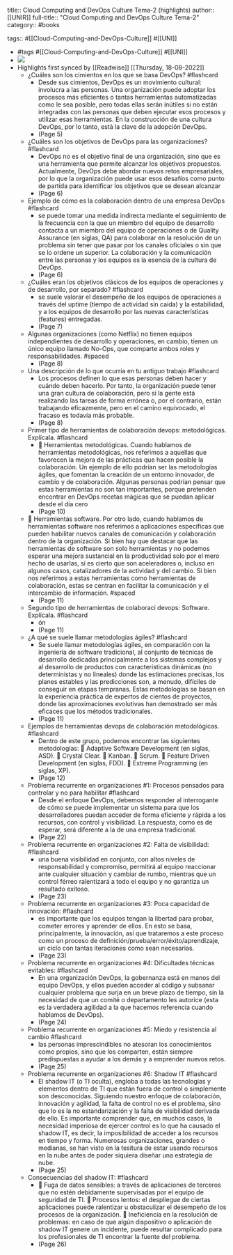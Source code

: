 title:: Cloud Computing and DevOps Culture Tema-2 (highlights)
author:: [[UNIR]]
full-title:: "Cloud Computing and DevOps Culture Tema-2"
category:: #books

tags:: #[[Cloud-Computing-and-DevOps-Culture]] #[[UNI]]

- #tags #[[Cloud-Computing-and-DevOps-Culture]] #[[UNI]]
- ![](https://readwise-assets.s3.amazonaws.com/media/uploaded_book_covers/profile_22942/81a819f0-6da9-4f57-9a43-ac0c8e5c7f1c.jpg)
- Highlights first synced by [[Readwise]] [[Thursday, 18-08-2022]]
	- ¿Cuáles son los cimientos en los que se basa DevOps? #flashcard
		- Desde sus cimientos, DevOps es un movimiento cultural: involucra a las personas. Una organización puede adoptar los procesos más eficientes o tantas herramientas automatizadas  como  le  sea  posible,  pero  todas  ellas  serán  inútiles  si  no  están integradas  con  las  personas  que  deben  ejecutar  esos  procesos  y  utilizar  esas herramientas. En la construcción de una cultura DevOps, por lo tanto, está la clave de la adopción DevOps.
		- (Page 5)
	- ¿Cuáles son los objetivos de DevOps para las organizaciones? #flashcard
		- DevOps no es el objetivo final de una organización, sino que es una herramienta que permite alcanzar los objetivos propuestos. Actualmente, DevOps debe abordar nuevos  retos  empresariales,  por  lo  que  la  organización  puede  usar  esos  desafíos como  punto  de  partida  para  identificar  los  objetivos  que  se  desean  alcanzar
		- (Page 6)
	- Ejemplo de cómo es la colaboración dentro de una empresa DevOps #flashcard
		- se puede tomar una medida indirecta mediante el seguimiento  de  la  frecuencia  con  la  que  un  miembro  del  equipo  de  desarrollo contacta a un miembro del equipo de operaciones o de Quality Assurance (en siglas, QA)  para  colaborar  en  la  resolución  de  un  problema  sin  tener  que  pasar  por  los canales oficiales o sin que se lo ordene un superior. La colaboración y la comunicación entre las personas y los equipos es la esencia de la cultura de DevOps.
		- (Page 6)
	- ¿Cuáles eran los objetivos clásicos de los equipos de operaciones y de desarrollo, por separado? #flashcard
		- se  suele  valorar  el  desempeño  de  los  equipos  de operaciones a través del uptime (tiempo de actividad sin caída) y la estabilidad, y a los equipos de desarrollo por las nuevas características (features) entregadas.
		- (Page 7)
	- Algunas  organizaciones  (como  Netflix)  no  tienen  equipos  independientes  de desarrollo y operaciones, en cambio, tienen un único equipo llamado No-Ops, que comparte  ambos  roles  y  responsabilidades. #spaced
		- (Page 8)
	- Una descripción de lo que ocurría en tu antiguo trabajo #flashcard
		- Los  procesos  definen  lo que  esas personas  deben  hacer  y cuándo deben hacerlo. Por tanto, la organización puede tener una gran cultura de colaboración, pero si la gente está realizando las tareas de forma errónea o, por el contrario, están trabajando eficazmente, pero en el camino equivocado, el fracaso es todavía más probable.
		- (Page 8)
	- Primer tipo de herramientas de colaboración devops: metodológicas. Explícala. #flashcard
		-   Herramientas metodológicas. Cuando hablamos de herramientas metodológicas, nos  referimos  a  aquellas  que  favorecen  la  mejora  de  las  prácticas  que  hacen posible la colaboración. Un ejemplo de ello podrían ser las metodologías ágiles, que fomentan la creación de un entorno innovador, de cambio y de colaboración. Algunas personas podrían pensar que estas herramientas no son tan importantes, porque pretenden encontrar en DevOps recetas mágicas que se puedan aplicar desde el día cero
		- (Page 10)
	-   Herramientas  software.  Por  otro  lado,  cuando  hablamos  de  herramientas software  nos  referimos  a  aplicaciones  específicas  que  pueden  habilitar  nuevos canales de comunicación y colaboración dentro de la organización. Si bien hay que destacar que las herramientas de software son solo herramientas y no podemos esperar  una  mejora  sustancial  en  la  productividad  solo  por  el  mero  hecho  de usarlas, sí es cierto que son aceleradores o, incluso en algunos casos, catalizadores de  la  actividad  y  del  cambio.  Si  bien  nos  referimos  a  estas  herramientas  como herramientas de colaboración, estas se centran en facilitar la comunicación y el intercambio de información. #spaced
		- (Page 11)
	- Segundo tipo de herramientas de colaboraci devops: Software. Explícala. #flashcard
		- ón
		- (Page 11)
	- ¿A qué se suele llamar metodologías ágiles? #flashcard
		- Se suele llamar metodologías ágiles, en comparación con la ingeniería de software tradicional,  al  conjunto  de  técnicas  de  desarrollo  dedicadas  principalmente  a  los sistemas  complejos  y  al  desarrollo  de  productos  con  características  dinámicas  (no deterministas y no lineales) donde las estimaciones precisas, los planes estables y las predicciones son, a menudo, difíciles de conseguir en etapas tempranas. Estas  metodologías  se  basan  en  la  experiencia  práctica  de  expertos  de  cientos  de proyectos,  donde  las  aproximaciones  evolutivas  han  demostrado  ser  más  eficaces que los métodos tradicionales.
		- (Page 11)
	- Ejemplos de herramientas devops de colaboración metodológicas. #flashcard
		- Dentro de este grupo, podemos encontrar las siguientes metodologías:   Adaptive Software Development (en siglas, ASD).   Crystal Clear.   Kanban.   Scrum.   Feature Driven Development (en siglas, FDD).   Extreme Programming (en siglas, XP).
		- (Page 12)
	- Problema recurrente en organizaciones #1: Procesos pensados para controlar y no para habilitar #flashcard
		- Desde el enfoque DevOps, debemos responder al interrogante de cómo se puede implementar  un  sistema  para  que  los  desarrolladores  puedan  acceder  de  forma eficiente y rápida a los recursos, con control y visibilidad. La respuesta, como es de esperar, será diferente a la de una empresa tradicional.
		- (Page 22)
	- Problema recurrente en organizaciones #2: Falta de visibilidad: #flashcard
		- una  buena  visibilidad  en  conjunto,  con  altos  niveles  de responsabilidad  y  compromiso,  permitirá  al  equipo  reaccionar  ante  cualquier situación y cambiar de rumbo, mientras que un control férreo ralentizará a todo el equipo y no garantiza un resultado exitoso.
		- (Page 23)
	- Problema recurrente en organizaciones #3: Poca capacidad de innovación: #flashcard
		- es importante que los equipos tengan la libertad para probar, cometer errores y aprender de ellos. En  esto  se  basa,  principalmente,  la  innovación,  así  que  trataremos  a  este  proceso como un proceso de definición/prueba/error/éxito/aprendizaje, un ciclo con tantas iteraciones como sean necesarias.
		- (Page 23)
	- Problema recurrente en organizaciones #4: Dificultades técnicas evitables: #flashcard
		- En una organización DevOps, la gobernanza está en manos del equipo DevOps, y ellos pueden acceder al código y subsanar cualquier problema que surja en un breve plazo de tiempo, sin la necesidad de que un comité o departamento les autorice (esta es la verdadera agilidad a la que hacemos referencia cuando hablamos de DevOps).
		- (Page 24)
	- Problema recurrente en organizaciones #5: Miedo y resistencia al cambio #flashcard
		- las  personas  imprescindibles  no  atesoran  los conocimientos como propios, sino que los comparten, están siempre predispuestas a  ayudar  a  los  demás  y  a  emprender  nuevos  retos.
		- (Page 25)
	- Problema recurrente en organizaciones #6: Shadow IT #flashcard
		- El shadow IT (o TI oculta), engloba a todas las tecnologías y elementos dentro de TI que  están  fuera  de  control  o  simplemente  son  desconocidas.  Siguiendo  nuestro enfoque de colaboración, innovación y agilidad, la falta de control no es el problema, sino  que  lo  es  la  no  estandarización  y  la  falta  de  visibilidad  derivada  de  ello.  Es importante  comprender  que,  en  muchos  casos,  la  necesidad  imperiosa  de  ejercer control es lo que ha causado el shadow IT, es decir, la imposibilidad de acceder a los recursos en tiempo y forma. Numerosas organizaciones, grandes o medianas, se han visto  en  la  tesitura  de  estar  usando  recursos  en  la  nube  antes  de  poder  siquiera diseñar una estrategia de nube.
		- (Page 25)
	- Consecuencias del shadow IT: #flashcard
		-   Fuga  de  datos  sensibles:  a  través  de  aplicaciones  de  terceros  que  no  estén debidamente supervisadas por el equipo de seguridad de TI.   Procesos  lentos:  el  despliegue  de  ciertas  aplicaciones  puede  ralentizar  u obstaculizar el desempeño de los procesos de la organización.   Ineficiencia  en  la  resolución  de  problemas:  en caso  de  que  algún  dispositivo  o aplicación de shadow IT genere un incidente, puede resultar complicado para los profesionales de TI encontrar la fuente del problema.
		- (Page 26)
